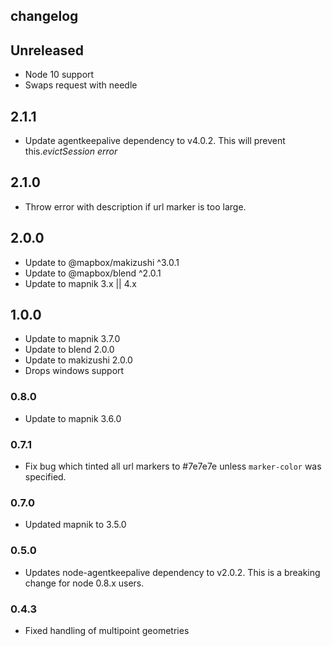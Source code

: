 ## changelog

## Unreleased

- Node 10 support
- Swaps request with needle

## 2.1.1

- Update agentkeepalive dependency to v4.0.2. This will prevent this._evictSession error_

## 2.1.0

- Throw error with description if url marker is too large.

## 2.0.0

- Update to @mapbox/makizushi ^3.0.1
- Update to @mapbox/blend ^2.0.1
- Update to mapnik 3.x || 4.x

## 1.0.0

- Update to mapnik 3.7.0
- Update to blend 2.0.0
- Update to makizushi 2.0.0
- Drops windows support

### 0.8.0

- Update to mapnik 3.6.0

### 0.7.1

- Fix bug which tinted all url markers to #7e7e7e unless `marker-color` was specified.

### 0.7.0

- Updated mapnik to 3.5.0

### 0.5.0

- Updates node-agentkeepalive dependency to v2.0.2. This is a breaking change for node 0.8.x users.

### 0.4.3

 - Fixed handling of multipoint geometries
